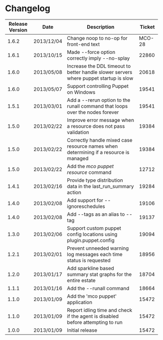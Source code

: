 Changelog
=========

|Release Version|Date|Description|Ticket|
|---------------|----|-----------|------|
|1.6.2|2013/12/04|Change noop to no-op for front-end text|MCO-28|
|1.6.1|2013/10/15|Made --force option correctly imply --no-splay|22860|
|1.6.0|2013/05/08|Increase the DDL timeout to better handle slower servers where puppet startup is slow|20618 |
|1.6.0|2013/05/07|Support controlling Puppet on Windows|19541|
|1.5.1|2013/03/01|Add a --rerun option to the runall command that loops over the nodes forever|19541|
|1.5.0|2013/02/22|Improve error message when a resource does not pass validation|19384|
|1.5.0|2013/02/22|Correctly handle mixed case resource names when determining if a resource is managed|19384|
|1.5.0|2013/02/22|Add the _mco puppet resource_ command|12712|
|1.4.1|2013/02/16|Provide type distribution data in the last_run_summary action|19284|
|1.4.0|2013/02/08|Add support for --ignoreschedules|19106|
|1.4.0|2013/02/08|Add --tags as an alias to --tag|19137|
|1.3.0|2013/02/06|Support custom puppet config locations using plugin.puppet.config|19094
|1.2.1|2013/02/01|Prevent unneeded warning log messages each time status is requested|18956|
|1.2.0|2013/01/17|Add sparkline based summary stat graphs for the entire estate|18704|
|1.1.1|2013/01/16|Add the --runall command|18664|
|1.1.0|2013/01/09|Add the 'mco puppet' application|15472|
|1.1.0|2013/01/09|Report idling time and check if the agent is disabled before attempting to run|15472|
|1.0.0|2013/01/09|Initial release|15472|
